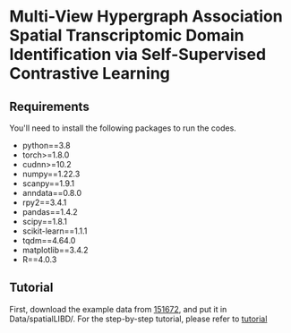 # Multi-View Hypergraph Association Spatial Transcriptomic Domain Identification via Self-Supervised Contrastive Learning

## Requirements
You'll need to install the following packages to run the codes.
* python==3.8
* torch>=1.8.0
* cudnn>=10.2
* numpy==1.22.3
* scanpy==1.9.1
* anndata==0.8.0
* rpy2==3.4.1
* pandas==1.4.2
* scipy==1.8.1
* scikit-learn==1.1.1
* tqdm==4.64.0
* matplotlib==3.4.2
* R==4.0.3

## Tutorial
First, download the example data from [151672](https://drive.google.com/drive/folders/1K2SW7vnc2ybUeVSbvqm4JGnkWo2wfFxM?usp=drive_link), and put it in Data/spatialLIBD/.
For the step-by-step tutorial, please refer to 
[tutorial](https://github.com/ChyaZhang/HAST/blob/main/tutorial.ipynb)
